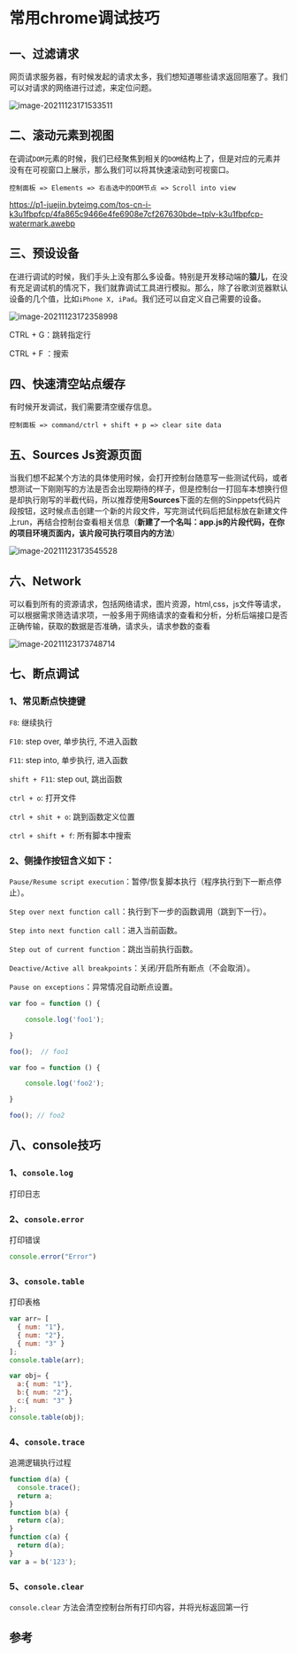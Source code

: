 # 常用chrome调试技巧

## 一、过滤请求

网页请求服务器，有时候发起的请求太多，我们想知道哪些请求返回阻塞了。我们可以对请求的网络进行过滤，来定位问题。

![image-20211123171533511](https://raw.githubusercontent.com/Pizhong/PicGoImg/main/image-202111231715331511.png)

## 二、滚动元素到视图

在调试`DOM`元素的时候，我们已经聚焦到相关的`DOM`结构上了，但是对应的元素并没有在可视窗口上展示，那么我们可以将其快速滚动到可视窗口。

```
控制面板 => Elements => 右击选中的DOM节点 => Scroll into view
```

https://p1-juejin.byteimg.com/tos-cn-i-k3u1fbpfcp/4fa865c9466e4fe6908e7cf267630bde~tplv-k3u1fbpfcp-watermark.awebp

## 三、预设设备

在进行调试的时候，我们手头上没有那么多设备。特别是开发移动端的**猿儿**，在没有充足调试机的情况下，我们就靠调试工具进行模拟。那么，除了谷歌浏览器默认设备的几个值，比如`iPhone X, iPad`。我们还可以自定义自己需要的设备。



![image-20211123172358998](https://raw.githubusercontent.com/Pizhong/PicGoImg/main/image-20211123172358998.png)

CTRL + G：跳转指定行

CTRL + F ：搜索

## 四、快速清空站点缓存

有时候开发调试，我们需要清空缓存信息。

```
控制面板 => command/ctrl + shift + p => clear site data
```

## 五、**Sources** Js资源页面

当我们想不起某个方法的具体使用时候，会打开控制台随意写一些测试代码，或者想测试一下刚刚写的方法是否会出现期待的样子，但是控制台一打回车本想换行但是却执行刚写的半截代码，所以推荐使用**Sources**下面的左侧的Sinppets代码片段按钮，这时候点击创建一个新的片段文件，写完测试代码后把鼠标放在新建文件上run，再结合控制台查看相关信息（**新建了一个名叫：app.js的片段代码，在你的项目环境页面内，该片段可执行项目内的方法**）

![image-20211123173545528](https://raw.githubusercontent.com/Pizhong/PicGoImg/main/image-20211123173545528.png)

## 六、Network

可以看到所有的资源请求，包括网络请求，图片资源，html,css，js文件等请求，可以根据需求筛选请求项，一般多用于网络请求的查看和分析，分析后端接口是否正确传输，获取的数据是否准确，请求头，请求参数的查看

![image-20211123173748714](https://raw.githubusercontent.com/Pizhong/PicGoImg/main/image-20211123173748714.png)

## 七、断点调试

### 1、常见断点快捷键

`F8`: 继续执行 

`F10`: step over, 单步执行, 不进入函数 

`F11`: step into, 单步执行, 进入函数 

`shift + F11`: step out, 跳出函数

 `ctrl + o`: 打开文件

 `ctrl + shit + o`: 跳到函数定义位置

 `ctrl + shift + f`: 所有脚本中搜索

### 2、侧操作按钮含义如下：

`Pause/Resume script execution`：暂停/恢复脚本执行（程序执行到下一断点停止）。

 `Step over next function call`：执行到下一步的函数调用（跳到下一行）。

 `Step into next function call`：进入当前函数。 

`Step out of current function`：跳出当前执行函数。

 `Deactive/Active all breakpoints`：关闭/开启所有断点（不会取消）。

 `Pause on exceptions`：异常情况自动断点设置。

```javascript
var foo = function () {

    console.log('foo1');

}

foo();  // foo1

var foo = function () {

    console.log('foo2');

}

foo(); // foo2
```



## 八、console技巧

### 1、`console.log`

打印日志

### 2、`console.error`

打印错误

```javascript
console.error("Error")
```



### 3、`console.table`

打印表格

```javascript
var arr= [ 
  { num: "1"},
  { num: "2"}, 
  { num: "3" }
];
console.table(arr);

var obj= {
  a:{ num: "1"},
  b:{ num: "2"},
  c:{ num: "3" }
};
console.table(obj);
```



### 4、`console.trace`

追溯逻辑执行过程

```javascript
function d(a) { 
  console.trace();
  return a;
}
function b(a) { 
  return c(a);
}
function c(a) { 
  return d(a);
}
var a = b('123');
```



### 5、`console.clear`

`console.clear` 方法会清空控制台所有打印内容，并将光标返回第一行



## 参考

[前端chrome浏览器调试总结]: https://www.jianshu.com/p/b25c5b88baf5

